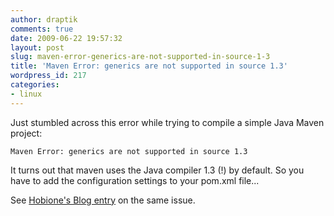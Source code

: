 ```yaml
---
author: draptik
comments: true
date: 2009-06-22 19:57:32
layout: post
slug: maven-error-generics-are-not-supported-in-source-1-3
title: 'Maven Error: generics are not supported in source 1.3'
wordpress_id: 217
categories:
- linux
---
```


Just stumbled across this error while trying to compile a simple Java Maven project:

`Maven Error: generics are not supported in source 1.3`

It turns out that maven uses the Java compiler 1.3 (!) by default. So you have to add the configuration settings to your pom.xml file...

See [Hobione's Blog entry](http://hobione.wordpress.com/2009/03/04/myeclipse-maven-errorgenerics-are-not-supported-in-source-13/) on the same issue.
